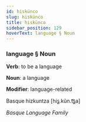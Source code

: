 ```yaml
---
id: hiskünco
slug: hiskünco
title: hiskünco
sidebar_position: 129
hoverText: language § Noun
---
```


### language § Noun

**Verb**: to be a language

**Noun**: a language

**Modifier**: language-related

Basque hizkuntza [his̻.kũn.t͡s̻a]

*Basque Language Family*